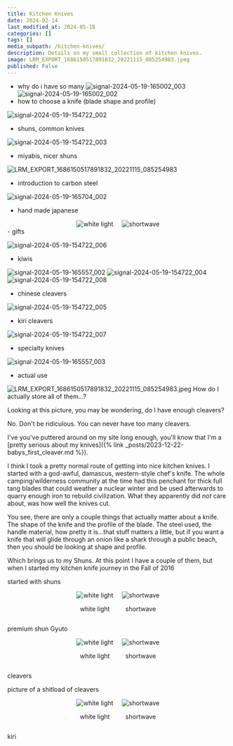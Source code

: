 ```yaml
---
title: Kitchen Knives
date: 2024-02-14
last_modified_at: 2024-05-18
categories: []
tags: []
media_subpath: /kitchen-knives/
description: Details on my small collection of kitchen knives.
image: LRM_EXPORT_1686150517891832_20221115_085254983.jpeg
published: False
---
```


- why do i have so many 
![signal-2024-05-19-165002_003](signal-2024-05-19-165002_003.jpeg)
![signal-2024-05-19-165002_002](signal-2024-05-19-165002_002.jpeg)
- how to choose a knife (blade shape and profile)

![signal-2024-05-19-154722_002](signal-2024-05-19-154722_002.jpeg)
- shuns, common knives

![signal-2024-05-19-154722_003](signal-2024-05-19-154722_003.jpeg)
- miyabis, nicer shuns

![LRM_EXPORT_1686150517891832_20221115_085254983](LRM_EXPORT_1686150517891832_20221115_085254983.jpeg)
- introduction to carbon steel

![signal-2024-05-19-165704_002](signal-2024-05-19-165704_002.jpeg)
- hand made japanese

<div style="display: flex; justify-content: center; gap: 20px; align-items: center;">
  <div>
    <img src="LRM_EXPORT_66345912765575_20221227_144857584.jpeg" alt="white light" style="height: auto;">
  </div>
  <div>
    <img src="LRM_EXPORT_67186620493952_20221227_150258528.jpeg" alt="shortwave" style="height: auto;">
  </div>
</div>
- gifts

![signal-2024-05-19-154722_006](signal-2024-05-19-154722_006.jpeg)
- kiwis

![signal-2024-05-19-165557_002](signal-2024-05-19-165557_002.jpeg)
![signal-2024-05-19-154722_004](signal-2024-05-19-154722_004.jpeg)
![signal-2024-05-19-154722_008](signal-2024-05-19-154722_008.jpeg)
- chinese cleavers

![signal-2024-05-19-154722_005](signal-2024-05-19-154722_005.jpeg)
- kiri cleavers

![signal-2024-05-19-154722_007](signal-2024-05-19-154722_007.jpeg)
- specialty knives 

![signal-2024-05-19-165557_003](signal-2024-05-19-165557_003.jpeg)
- actual use

![LRM_EXPORT_1686150517891832_20221115_085254983.jpeg](20240216_190750-crop.jpg)
How do I actually store all of them...?

Looking at this picture, you may be wondering, do I have enough cleavers?

No. Don't be ridiculous. You can never have too many cleavers.



I've you've puttered around on my site long enough, you'll know that I'm a [pretty serious about my knives]({% link _posts/2023-12-22-babys_first_cleaver.md %}). 

I think I took a pretty normal route of getting into nice kitchen knives. I started with a god-awful, damascus, western-style chef's knife. The whole camping/wilderness community at the time had this penchant for thick full tang blades that could weather a nuclear winter and be used afterwards to quarry enough iron to rebuild civilization. What they apparently did <i>not</i> care about, was how well the knives cut. 

You see, there are only a couple things that actually matter about a knife. The shape of the knife and the profile of the blade. The steel used, the handle material, how pretty it is...that stuff matters a little, but if you want a knife that will glide through an onion like a shark through a public beach, then you should be looking at shape and profile.

<!-- ![shun photo]() -->

Which brings us to my Shuns. At this point I have a couple of them, but when I started my kitchen knife journey in the Fall of 2016 
<!-- LRM_EXPORT_248848598641945_20230306_182755664.jpeg -->



started with shuns


<div style="display: flex; justify-content: center; gap: 20px; align-items: center;">
  <div>
    <img src="LRM_EXPORT_1964793818726163_20221120_183444127.jpeg" alt="white light" style="height: auto;">  
    <p style="text-align: center;">white light</p>   
  </div>
  <div>
    <img src="LRM_EXPORT_1964784342234396_20221120_183434650.jpeg" alt="shortwave" style="height: auto;">
    <p style="text-align: center;">shortwave</p>   
  </div>
</div>

premium shun
Gyuto

<div style="display: flex; justify-content: center; gap: 20px; align-items: center;">
  <div>
    <img src="LRM_EXPORT_1751150598674224_20221116_192545504.jpeg" alt="white light" style="height: auto;">  
    <p style="text-align: center;">white light</p>   
  </div>
  <div>
    <img src="LRM_EXPORT_251402066953626_20220206_122142282.jpeg" alt="shortwave" style="height: auto;">
    <p style="text-align: center;">shortwave</p>   
  </div>
</div>

cleavers

picture of a shitload of cleavers


<div style="display: flex; justify-content: center; gap: 20px; align-items: center;">
  <div>
    <img src="LRM_EXPORT_264775157115401_20240314_180047966.jpeg" alt="white light" style="height: auto;">  
    <p style="text-align: center;">white light</p>   
  </div>
  <div>
    <img src="LRM_EXPORT_264748779325098_20240314_180021588.jpeg" alt="shortwave" style="height: auto;">
    <p style="text-align: center;">shortwave</p>   
  </div>
</div>





kiri